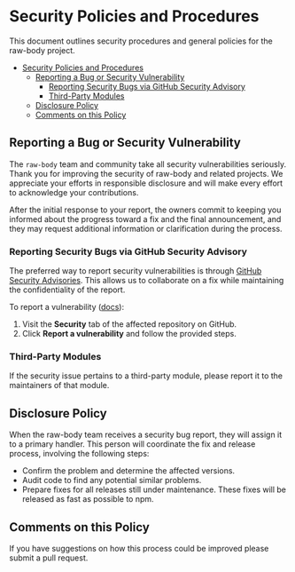 # Security Policies and Procedures

This document outlines security procedures and general policies for the raw-body
project.

- [Security Policies and Procedures](#security-policies-and-procedures)
  - [Reporting a Bug or Security Vulnerability](#reporting-a-bug-or-security-vulnerability)
    - [Reporting Security Bugs via GitHub Security Advisory](#reporting-security-bugs-via-github-security-advisory)
    - [Third-Party Modules](#third-party-modules)
  - [Disclosure Policy](#disclosure-policy)
  - [Comments on this Policy](#comments-on-this-policy)

## Reporting a Bug or Security Vulnerability  

The `raw-body` team and community take all security vulnerabilities seriously. 
Thank you for improving the security of raw-body and related projects. 
We appreciate your efforts in responsible disclosure and will make every effort 
to acknowledge your contributions.  

After the initial response to your report, the owners commit to keeping you informed
about the progress toward a fix and the final announcement, and they may request additional
information or clarification during the process.

### Reporting Security Bugs via GitHub Security Advisory 

The preferred way to report security vulnerabilities is through 
[GitHub Security Advisories](https://github.com/advisories). 
This allows us to collaborate on a fix while maintaining the 
confidentiality of the report.  

To report a vulnerability
([docs](https://docs.github.com/en/code-security/security-advisories/guidance-on-reporting-and-writing-information-about-vulnerabilities/privately-reporting-a-security-vulnerability)):  
1. Visit the **Security** tab of the affected repository on GitHub.  
2. Click **Report a vulnerability** and follow the provided steps.  

### Third-Party Modules  

If the security issue pertains to a third-party module, please report it to the maintainers of that module.  

## Disclosure Policy

When the raw-body team receives a security bug report, they will assign it to a
primary handler. This person will coordinate the fix and release process,
involving the following steps:

  * Confirm the problem and determine the affected versions.
  * Audit code to find any potential similar problems.
  * Prepare fixes for all releases still under maintenance. These fixes will be
    released as fast as possible to npm.

## Comments on this Policy

If you have suggestions on how this process could be improved please submit a
pull request.
